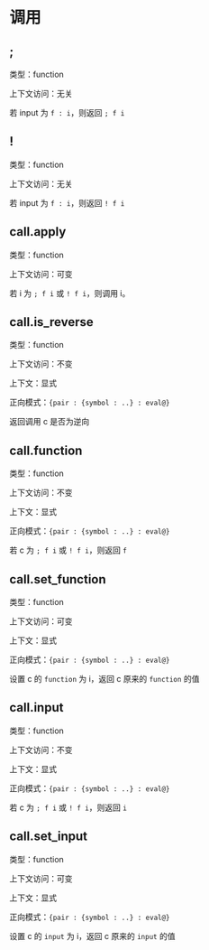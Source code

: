 # 调用

## ;

类型：function

上下文访问：无关

若 input 为 `f : i`，则返回 `; f i`

## !

类型：function

上下文访问：无关

若 input 为 `f : i`，则返回 `! f i`

## call.apply

类型：function

上下文访问：可变


若 i 为 `; f i` 或 `! f i`，则调用 i。

## call.is_reverse

类型：function

上下文访问：不变

上下文：显式

正向模式：`{pair : {symbol : ..} : eval@}`

返回调用 c 是否为逆向

## call.function

类型：function

上下文访问：不变

上下文：显式

正向模式：`{pair : {symbol : ..} : eval@}`

若 c 为 `; f i` 或 `! f i`，则返回 `f`

## call.set_function

类型：function

上下文访问：可变

上下文：显式

正向模式：`{pair : {symbol : ..} : eval@}`

设置 c 的 `function` 为 i，返回 c 原来的 `function` 的值

## call.input

类型：function

上下文访问：不变

上下文：显式

正向模式：`{pair : {symbol : ..} : eval@}`

若 c 为 `; f i` 或 `! f i`，则返回 `i`

## call.set_input

类型：function

上下文访问：可变

上下文：显式

正向模式：`{pair : {symbol : ..} : eval@}`

设置 c 的 `input` 为 i，返回 c 原来的 `input` 的值
